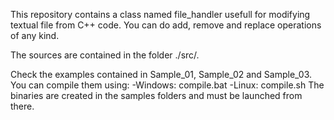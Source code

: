 This repository contains a class named file_handler usefull for modifying textual file from C++ code.
You can do add, remove and replace operations of any kind.

The sources are contained in the folder ./src/.

Check the examples contained in Sample_01, Sample_02 and Sample_03.
You can compile them using:
	-Windows: compile.bat
	-Linux:   compile.sh
The binaries are created in the samples folders and must be launched from there.
